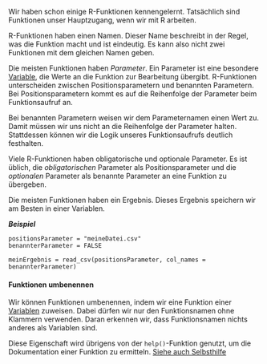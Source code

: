 Wir haben schon einige R-Funktionen kennengelernt. Tatsächlich sind Funktionen unser Hauptzugang, wenn wir mit R arbeiten. 

R-Funktionen haben einen Namen. Dieser Name beschreibt in der Regel, was die Funktion macht und ist eindeutig. Es kann also nicht zwei Funktionen mit dem gleichen Namen geben. 

Die meisten Funktionen haben *Parameter*. Ein Parameter ist eine besondere [Variable](variablen.md), die Werte an die Funktion zur Bearbeitung übergibt. R-Funktionen unterscheiden zwischen Positionsparametern und benannten Parametern. Bei Positionsparametern kommt es auf die Reihenfolge der Parameter beim Funktionsaufruf an. 

Bei benannten Parametern weisen wir dem Parameternamen einen Wert zu. Damit müssen wir uns nicht an die Reihenfolge der Parameter halten. Stattdessen können wir die Logik unseres Funktionsaufrufs deutlich festhalten.

<p class="alert alert-info">Viele R-Funktionen haben obligatorische und optionale Parameter. Es ist üblich, die <i>obligatorischen</i> Parameter als Positionsparameter und die <i>optionalen</i> Parameter als benannte Parameter an eine Funktion zu übergeben. </p>

Die meisten Funktionen haben ein Ergebnis. Dieses Ergebnis speichern wir am Besten in einer Variablen.

***Beispiel***

```
positionsParameter = "meineDatei.csv"
benannterParameter = FALSE

meinErgebnis = read_csv(positionsParameter, col_names = benannterParameter)
```

#### Funktionen umbenennen 

Wir können Funktionen umbenennen, indem wir eine Funktion einer [Variablen](variablen.md) zuweisen. Dabei dürfen wir nur den Funktionsnamen ohne Klammern verwenden. Daran erkennen wir, dass Funktionsnamen nichts anderes als Variablen sind. 

Diese Eigenschaft wird übrigens von der `help()`-Funktion genutzt, um die Dokumentation einer Funktion zu ermitteln. [Siehe auch Selbsthilfe](1_warum_r/5_selbsthilfe.md)